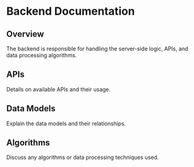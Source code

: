 
# Backend Documentation

## Overview

The backend is responsible for handling the server-side logic, APIs, and data processing algorithms.

## APIs

Details on available APIs and their usage.

## Data Models

Explain the data models and their relationships.

## Algorithms

Discuss any algorithms or data processing techniques used.

